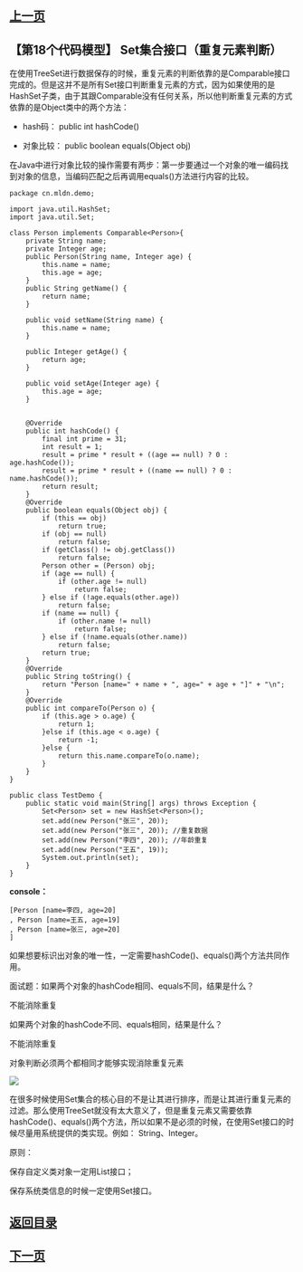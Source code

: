 ## [上一页](course136)
##  【第18个代码模型】 Set集合接口（重复元素判断）

在使用TreeSet进行数据保存的时候，重复元素的判断依靠的是Comparable接口完成的。但是这并不是所有Set接口判断重复元素的方式，因为如果使用的是HashSet子类，由于其跟Comparable没有任何关系，所以他判断重复元素的方式依靠的是Object类中的两个方法：

- hash码： public int hashCode()

- 对象比较： public boolean equals(Object obj)

在Java中进行对象比较的操作需要有两步：第一步要通过一个对象的唯一编码找到对象的信息，当编码匹配之后再调用equals()方法进行内容的比较。

	package cn.mldn.demo;
	
	import java.util.HashSet;
	import java.util.Set;
	
	class Person implements Comparable<Person>{
		private String name;
		private Integer age;
		public Person(String name, Integer age) {
			this.name = name;
			this.age = age;
		}
		public String getName() {
			return name;
		}
	
		public void setName(String name) {
			this.name = name;
		}
	
		public Integer getAge() {
			return age;
		}
	
		public void setAge(Integer age) {
			this.age = age;
		}
		
		
		@Override
		public int hashCode() {
			final int prime = 31;
			int result = 1;
			result = prime * result + ((age == null) ? 0 : age.hashCode());
			result = prime * result + ((name == null) ? 0 : name.hashCode());
			return result;
		}
		@Override
		public boolean equals(Object obj) {
			if (this == obj)
				return true;
			if (obj == null)
				return false;
			if (getClass() != obj.getClass())
				return false;
			Person other = (Person) obj;
			if (age == null) {
				if (other.age != null)
					return false;
			} else if (!age.equals(other.age))
				return false;
			if (name == null) {
				if (other.name != null)
					return false;
			} else if (!name.equals(other.name))
				return false;
			return true;
		}
		@Override
		public String toString() {
			return "Person [name=" + name + ", age=" + age + "]" + "\n";
		}
		@Override
		public int compareTo(Person o) {
			if (this.age > o.age) {
				return 1;
			}else if (this.age < o.age) {
				return -1;
			}else {
				return this.name.compareTo(o.name);
			}
		}
	}
	
	public class TestDemo {
		public static void main(String[] args) throws Exception {
			Set<Person> set = new HashSet<Person>();
			set.add(new Person("张三", 20));
			set.add(new Person("张三", 20)); //重复数据
			set.add(new Person("李四", 20)); //年龄重复
			set.add(new Person("王五", 19));
			System.out.println(set);
		} 	
	}
**console：**

	[Person [name=李四, age=20]
	, Person [name=王五, age=19]
	, Person [name=张三, age=20]
	]

如果想要标识出对象的唯一性，一定需要hashCode()、equals()两个方法共同作用。

面试题：如果两个对象的hashCode相同、equals不同，结果是什么？

不能消除重复

如果两个对象的hashCode不同、equals相同，结果是什么？

不能消除重复

对象判断必须两个都相同才能够实现消除重复元素

![](http://ww2.sinaimg.cn/large/0060lm7Tly1foq6fm9fw0j30vd0hcahz.jpg)

在很多时候使用Set集合的核心目的不是让其进行排序，而是让其进行重复元素的过滤。那么使用TreeSet就没有太大意义了，但是重复元素又需要依靠hashCode()、equals()两个方法，所以如果不是必须的时候，在使用Set接口的时候尽量用系统提供的类实现。例如： String、Integer。

原则：

保存自定义类对象一定用List接口；

保存系统类信息的时候一定使用Set接口。



## [返回目录](https://wuchengcheng110120.github.io/aliyunjava3/list)
## [下一页](course138)
